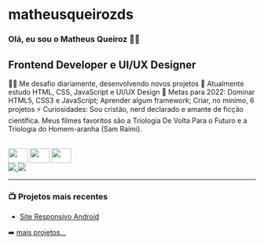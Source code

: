 # matheusqueirozds

### Olá, eu sou o Matheus Queiroz 👋🏾

## Frontend Developer e UI/UX Designer

👩‍💻 Me desafio diariamente, desenvolvendo novos projetos
🧠 Atualmente estudo HTML, CSS, JavaScript e UI/UX Design
🥅 Metas para 2022: Dominar HTML5, CSS3 e JavaScript; Aprender algum framework; Criar, no mínimo, 6 projetos
⚡️ Curiosidades: Sou cristão, nerd declarado e amante de ficção científica. Meus filmes favoritos são a Triologia De Volta Para o Futuro e a Triologia do Homem-aranha (Sam Raimi).

<div style="display: inline-block"><br>
  <img align="center" height="30" width="40" src="https://cdn.jsdelivr.net/gh/devicons/devicon/icons/html5/html5-original.svg">
  <img align="center" height="30" width="40" src="https://cdn.jsdelivr.net/gh/devicons/devicon/icons/css3/css3-original.svg">
  <img align="center" height="30" width="40" src="https://cdn.jsdelivr.net/gh/devicons/devicon/icons/javascript/javascript-plain.svg">
</div>

<br />

<div> 
    <a href="https://instagram.com/matheusqueirozds.dev" target="_blank">
        <img src="https://img.shields.io/badge/-Instagram-%23E4405F?style=for-the-badge&logo=instagram&logoColor=white" target="_blank">
    </a>
     <a href="https://www.linkedin.com/in/matheusqueirozds" target="_blank">
        <img src="https://img.shields.io/badge/-LinkedIn-%230077B5?style=for-the-badge&logo=linkedin&logoColor=white" target="_blank">
    </a>
</div>

---

### 📺 Projetos mais recentes

- [Site Responsivo Android](https://github.com/matheusqueirozds/site-responsivo-android)

➡️ [mais projetos...](https://www.youtube.com/c/InkasaDev/playlists)
